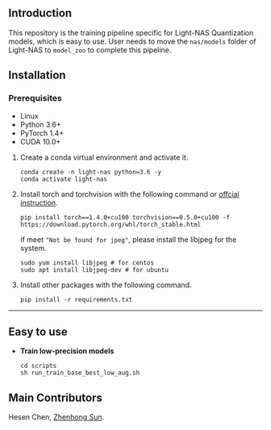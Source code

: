 ## Introduction

This repository is the training pipeline specific for Light-NAS Quantization models, which is easy to use. User needs to move the `nas/models` folder of Light-NAS to `model_zoo` to complete this pipeline. 

## Installation

### Prerequisites
* Linux
* Python 3.6+
* PyTorch 1.4+
* CUDA 10.0+

1. Create a conda virtual environment and activate it.

    ```shell
    conda create -n light-nas python=3.6 -y
    conda activate light-nas
    ```

2. Install torch and torchvision with the following command or [offcial instruction](https://pytorch.org/get-started/locally/).
    ```shell
    pip install torch==1.4.0+cu100 torchvision==0.5.0+cu100 -f https://download.pytorch.org/whl/torch_stable.html
    ```
    if meet `"Not be found for jpeg"`, please install the libjpeg for the system.
    ```shell
    sudo yum install libjpeg # for centos
    sudo apt install libjpeg-dev # for ubuntu
    ```

3. Install other packages with the following command.

    ```shell
    pip install -r requirements.txt
    ```

***
## Easy to use

* **Train low-precision models**
    
    ```shell
    cd scripts
    sh run_train_base_best_low_aug.sh
    ```

## Main Contributors

Hesen Chen, [Zhenhong Sun](https://sites.google.com/view/sunzhenhong).